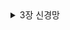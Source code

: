 <details>
<summary>3장 신경망</summary>
 
3.1 신경망
---------  
  3.1.1 신경망의 예
  
<img width="60%" height="300" alt="fig 3-1" src="https://user-images.githubusercontent.com/125746059/224335385-5d487187-9877-4872-b431-790fbbb04505.png">
 
여기에서 왼쪽 줄을 입력층, 중간 줄을 은닉층, 맨 오른쪽 줄을 출력층으로 부름. 
 
  3.1.2 퍼셉트론 복습
 
<img width="60%" height="300" alt="fig 3-3" src="https://user-images.githubusercontent.com/125746059/224335973-93a69933-9968-493b-bd91-e5b4f8348e22.png">

 뉴런이 얼마나 쉽게 활성화 되느냐를 제어하는 편향 b를 포함시킨 퍼셉트론 수식은 아래와 같음. 
 
 <img width="295" alt="e 3 1" src="https://user-images.githubusercontent.com/125746059/224336959-0a30a1d4-2fae-48fb-a765-569f1ad4011f.png">

 상기의 식에서 드러나는 퍼셉트론 동작법은 x1, x2, 1이라는 3개의 신호가 뉴런에 입력되어 각 신호에 가중치를 곱한 후 다음 뉴런에 전달되고, 다음 뉴런에서는 이 신호들의 값을 더하여 합이 0을 넘으면 1을 출력함. 
 
 3.1.3 활성화 함수 등장
 
 활성화 함수란 입력 신호의 총합이 활성화를 일으키는지를 정하는 역할을 수행함. 
 
 <img width="60%" height="300" alt="fig 3-4" src="https://user-images.githubusercontent.com/125746059/224338110-77097171-1fd0-49d9-a62b-384f010b6868.png">
 
 위 그림은 가중치 신호를 조합한 결과가 a라는 노드가 되고, 활성화 함수 h()를 통과하여 y라는 노드로 변환되는 과정을 보여줌. 
 
 3.2 활성화 함수
 --------------
 3.2.1 시그모이드 함수
 
 <img width="198" alt="e 3 6" src="https://user-images.githubusercontent.com/125746059/224338699-307912b7-feb8-4413-84cf-1147af19f3b9.png">

 신경망에서 자주 이용하는 활성화 함수로서 exp(-x)는 자연상수 e에 대한 지수함수를 의미함. 
 
 또한 활성화 함수로 시그모이드 함수를 이용하여 신호를 변환하고, 그 변환된 신호를 다음 뉴런에 전달함. 
 
 3.2.2 계단 함수 구현하기 
 
 3.2.3 계단 함수의 그래프 
 
 <img width="60%" height="300" alt="fig 3-6" src="https://user-images.githubusercontent.com/125746059/224339799-b89566ba-0a25-4a18-aeab-8531c6f9c10a.png">

3.2.4 시그모이드 함수 구현하기 

 <img width="60%" height="300" alt="fig 3-7" src="https://user-images.githubusercontent.com/125746059/224340247-6d7a1e99-b6db-4603-bb33-9b806e1cc916.png">

 3.2.5 시그모이드 함수와 계단함수 비교
 
 <img width="60%" height="300" alt="fig 3-8" src="https://user-images.githubusercontent.com/125746059/224340697-c186a0e9-6e62-453b-af4d-c6b27bd85e67.png">
